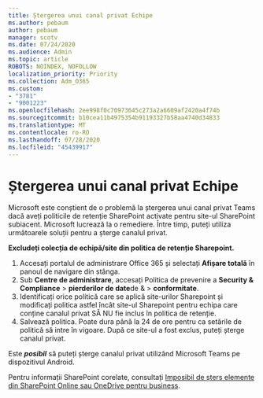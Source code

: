 ```yaml
---
title: Ștergerea unui canal privat Echipe
ms.author: pebaum
author: pebaum
manager: scotv
ms.date: 07/24/2020
ms.audience: Admin
ms.topic: article
ROBOTS: NOINDEX, NOFOLLOW
localization_priority: Priority
ms.collection: Adm_O365
ms.custom:
- "3781"
- "9001223"
ms.openlocfilehash: 2ee998f0c70973645c273a2a6609af2420a4f74b
ms.sourcegitcommit: b10cea11b4975354b91193327b58aa4740d34833
ms.translationtype: MT
ms.contentlocale: ro-RO
ms.lasthandoff: 07/28/2020
ms.locfileid: "45439917"
---
```

# <a name="delete-a-teams-private-channel"></a>Ștergerea unui canal privat Echipe

Microsoft este conștient de o problemă la ștergerea unui canal privat Teams dacă aveți politicile de retenție SharePoint activate pentru site-ul SharePoint subiacent. Microsoft lucrează la o remediere. Între timp, puteți utiliza următoarele soluții pentru a șterge canalul privat.

**Excludeți colecția de echipă/site din politica de retenție Sharepoint.**

1. Accesați portalul de administrare Office 365 și selectați **Afișare totală** în panoul de navigare din stânga.
2. Sub **Centre de administrare**, accesați Politica de prevenire a **Security & Compliance**  >  **pierderilor de date**de &  >  **conformitate**.
3. Identificați orice politică care se aplică site-urilor Sharepoint și modificați politica astfel încât site-ul Sharepoint pentru echipa care conține canalul privat SĂ NU fie inclus în politica de retenție.
4. Salvează politica.
    Poate dura până la 24 de ore pentru ca setările de politică să intre în vigoare.
    După ce site-ul a fost exclus, puteți șterge canalul privat.  
    
Este ***posibil*** să puteți șterge canalul privat utilizând Microsoft Teams pe dispozitivul Android. 

Pentru informații SharePoint corelate, consultați [Imposibil de șters elemente din SharePoint Online sau OneDrive pentru business](https://docs.microsoft.com/alchemyinsights/retention-policy-ediscovery-hold).